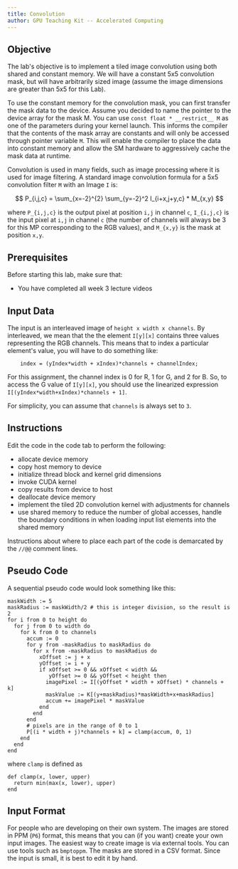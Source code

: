 ```yaml
---
title: Convolution
author: GPU Teaching Kit -- Accelerated Computing
---
```


## Objective

The lab's objective is to implement a tiled image convolution using both shared
and constant memory.
We will have a constant 5x5 convolution mask, but will have arbitrarily sized
image (assume the image dimensions are greater than 5x5 for this Lab).

To use the constant memory for the convolution mask, you can first transfer the mask data to the device.
Assume you decided to name the pointer to the device array for the mask M.
You can use `const float * __restrict__ M` as one of the parameters during your kernel launch.
This informs the compiler that the contents of the mask array are constants and will only be accessed through pointer variable `M`.
This will enable the compiler to place the data into constant memory and allow the SM hardware to aggressively cache the mask data at runtime.

Convolution is used in many fields, such as image processing where it is used for
image filtering. A standard image convolution formula for a 5x5
convolution filter `M` with an Image `I` is:

$$
P_{i,j,c} = \sum_{x=-2}^{2} \sum_{y=-2}^2 I_{i+x,j+y,c} * M_{x,y}
$$

where `P_{i,j,c}` is the output pixel at position `i,j` in channel `c`, `I_{i,j,c}` is the input pixel at `i,j` in channel `c`
(the number of channels will always be 3 for this MP corresponding to the RGB values), and `M_{x,y}` is
the mask at position `x,y`.

## Prerequisites

Before starting this lab, make sure that:

* You have completed all week 3 lecture videos

## Input Data

The input is an interleaved image of `height x width x channels`.
By interleaved, we mean that the the element `I[y][x]` contains three values representing the RGB channels.
This means that to index a particular element's value, you will have to do something like:

~~~
    index = (yIndex*width + xIndex)*channels + channelIndex;
~~~

For this assignment, the channel index is 0 for R, 1 for G, and 2 for B. So, to access the G value of `I[y][x]`, you should use the linearized expression `I[(yIndex*width+xIndex)*channels + 1]`.

For simplicity, you can assume that `channels` is always set to `3`.


## Instructions

Edit the code in the code tab to perform the following:

- allocate device memory
- copy host memory to device
- initialize thread block and kernel grid dimensions
- invoke CUDA kernel
- copy results from device to host
- deallocate device memory
- implement the tiled 2D convolution kernel with adjustments for channels
- use shared memory to  reduce the number of global accesses, handle the boundary conditions in when loading input list elements into the shared memory

Instructions about where to place each part of the code is
demarcated by the `//@@` comment lines.

## Pseudo Code

A sequential pseudo code would look something like this:

~~~
maskWidth := 5
maskRadius := maskWidth/2 # this is integer division, so the result is 2
for i from 0 to height do
  for j from 0 to width do
    for k from 0 to channels
      accum := 0
      for y from -maskRadius to maskRadius do
        for x from -maskRadius to maskRadius do
          xOffset := j + x
          yOffset := i + y
          if xOffset >= 0 && xOffset < width &&
             yOffset >= 0 && yOffset < height then
            imagePixel := I[(yOffset * width + xOffset) * channels + k]
            maskValue := K[(y+maskRadius)*maskWidth+x+maskRadius]
            accum += imagePixel * maskValue
          end
        end
      end
      # pixels are in the range of 0 to 1
      P[(i * width + j)*channels + k] = clamp(accum, 0, 1)
    end
  end
end
~~~

where `clamp` is defined as

~~~
def clamp(x, lower, upper)
  return min(max(x, lower), upper)
end
~~~


## Input Format

For people who are developing on their own system.
The images are stored in PPM (`P6`) format, this means that you can (if you want) create your own input images.
The easiest way to create image is via external tools. You can use tools such as `bmptoppm`.
The masks are stored in a CSV format.
Since the input is small, it is best to edit it by hand.
